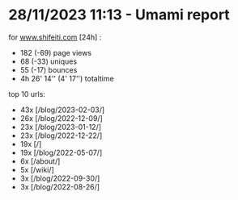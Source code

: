 # 28/11/2023 11:13 - Umami report
for www.shifeiti.com [24h] :

 - 182 (-69) page views
 - 68 (-33) uniques
 - 55 (-17) bounces
 - 4h 26' 14'' (4' 17'') totaltime


top 10 urls:
 - 43x [/blog/2023-02-03/]
 - 26x [/blog/2022-12-09/]
 - 23x [/blog/2023-01-12/]
 - 23x [/blog/2022-12-22/]
 - 19x [/]
 - 19x [/blog/2022-05-07/]
 - 6x [/about/]
 - 5x [/wiki/]
 - 3x [/blog/2022-09-30/]
 - 3x [/blog/2022-08-26/]


